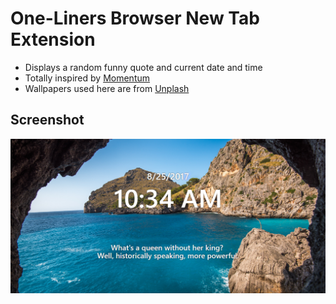# One-Liners Browser New Tab Extension

- Displays a random funny quote and current date and time
- Totally inspired by [Momentum](https://momentumdash.com/)
- Wallpapers used here are from [Unplash](https://source.unsplash.com/)

## Screenshot

![Screenshot](https://raw.githubusercontent.com/antoniaelek/one-liners/master/img/readme-1.png)



